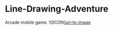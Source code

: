 # Line-Drawing-Adventure
Arcade mobile game.
!([ICON][url-to-image](https://lutamesgames.com/images/LDA_ICON.png)
